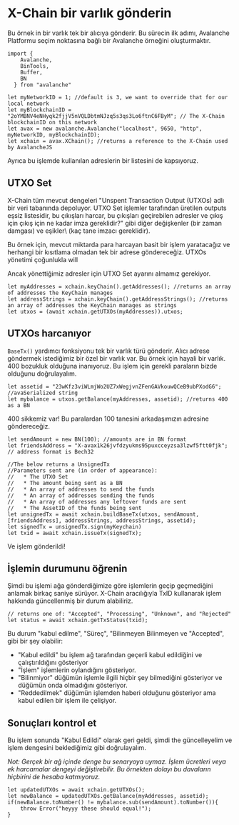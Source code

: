 # X-Chain bir varlık gönderin

Bu örnek in bir varlık tek bir alıcıya gönderir. Bu sürecin ilk adımı, Avalanche Platformu seçim noktasına bağlı bir Avalanche örneğini oluşturmaktır.

```text
import {
    Avalanche,
    BinTools,
    Buffer,
    BN
  } from "avalanche"

let myNetworkID = 1; //default is 3, we want to override that for our local network
let myBlockchainID = "2oYMBNV4eNHyqk2fjjV5nVQLDbtmNJzq5s3qs3Lo6ftnC6FByM"; // The X-Chain blockchainID on this network
let avax = new avalanche.Avalanche("localhost", 9650, "http", myNetworkID, myBlockchainID);
let xchain = avax.XChain(); //returns a reference to the X-Chain used by AvalancheJS
```

Ayrıca bu işlemde kullanılan adreslerin bir listesini de kapsıyoruz.

## UTXO Set<a id="getting-the-utxo-set"></a>

X-Chain tüm mevcut dengeleri "Unspent Transaction Output \(UTXOs\) adlı bir veri tabanında depoluyor. UTXO Set işlemler tarafından üretilen outputs eşsiz listesidir, bu çıkışları harcar, bu çıkışları geçirebilen adresler ve çıkış için çıkış için ne kadar imza gereklidir?" gibi diğer değişkenler (bir zaman damgası) ve eşikler\ (kaç tane imzacı gereklidir).

Bu örnek için, mevcut miktarda para harcayan basit bir işlem yaratacağız ve herhangi bir kısıtlama olmadan tek bir adrese göndereceğiz. UTXOs yönetimi çoğunlukla will

Ancak yönettiğimiz adresler için UTXO Set ayarını almamız gerekiyor.

```text
let myAddresses = xchain.keyChain().getAddresses(); //returns an array of addresses the KeyChain manages
let addressStrings = xchain.keyChain().getAddressStrings(); //returns an array of addresses the KeyChain manages as strings
let utxos = (await xchain.getUTXOs(myAddresses)).utxos;
```

## UTXOs harcanıyor<a id="spending-the-utxos"></a>

`BaseTx()` yardımcı fonksiyonu tek bir varlık türü gönderir. Alıcı adrese göndermek istediğimiz bir özel bir varlık var. Bu örnek için hayali bir varlık. 400 bozukluk olduğuna inanıyoruz. Bu işlem için gerekli paraların bizde olduğunu doğrulayalım.

```text
let assetid = "23wKfz3viWLmjWo2UZ7xWegjvnZFenGAVkouwQCeB9ubPXodG6"; //avaSerialized string
let mybalance = utxos.getBalance(myAddresses, assetid); //returns 400 as a BN
```

400 sikkemiz var! Bu paralardan 100 tanesini arkadaşımızın adresine göndereceğiz.

```text
let sendAmount = new BN(100); //amounts are in BN format
let friendsAddress = "X-avax1k26jvfdzyukms95puxcceyzsa3lzwf5ftt0fjk"; // address format is Bech32

//The below returns a UnsignedTx
//Parameters sent are (in order of appearance):
//   * The UTXO Set
//   * The amount being sent as a BN
//   * An array of addresses to send the funds
//   * An array of addresses sending the funds
//   * An array of addresses any leftover funds are sent
//   * The AssetID of the funds being sent
let unsignedTx = await xchain.buildBaseTx(utxos, sendAmount, [friendsAddress], addressStrings, addressStrings, assetid);
let signedTx = unsignedTx.sign(myKeychain)
let txid = await xchain.issueTx(signedTx);
```

Ve işlem gönderildi!

## İşlemin durumunu öğrenin<a id="get-the-status-of-the-transaction"></a>

Şimdi bu işlemi ağa gönderdiğimize göre işlemlerin geçip geçmediğini anlamak birkaç saniye sürüyor. X-Chain aracılığıyla TxID kullanarak işlem hakkında güncellenmiş bir durum alabiliriz.

```text
// returns one of: "Accepted", "Processing", "Unknown", and "Rejected"
let status = await xchain.getTxStatus(txid);
```

Bu durum "kabul edilme", "Süreç", "Bilinmeyen Bilinmeyen ve "Accepted", gibi bir şey olabilir:

* "Kabul edildi" bu işlem ağ tarafından geçerli kabul edildiğini ve çalıştırıldığını gösteriyor
* "İşlem" işlemlerin oylandığını gösteriyor.
* "Bilinmiyor" düğümün işlemle ilgili hiçbir şey bilmediğini gösteriyor ve düğümün onda olmadığını gösteriyor.
* "Reddedilmek" düğümün işlemden haberi olduğunu gösteriyor ama kabul edilen bir işlem ile çelişiyor.

## Sonuçları kontrol et<a id="check-the-results"></a>

Bu işlem sonunda "Kabul Edildi" olarak geri geldi, şimdi the güncelleyelim ve işlem dengesini beklediğimiz gibi doğrulayalım.

_Not: Gerçek bir ağ içinde denge bu senaryoya uymaz. İşlem ücretleri veya ek harcamalar dengeyi değiştirebilir. Bu örnekten dolayı bu davaların hiçbirini de hesaba katmıyoruz._

```text
let updatedUTXOs = await xchain.getUTXOs();
let newBalance = updatedUTXOs.getBalance(myAddresses, assetid);
if(newBalance.toNumber() != mybalance.sub(sendAmount).toNumber()){
    throw Error("heyyy these should equal!");
}
```

